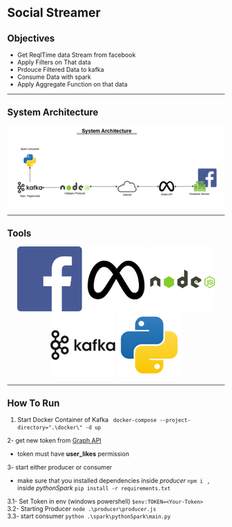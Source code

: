 # Social Streamer

## Objectives

* Get ReqlTime data Stream from facebook
* Apply Filters on That data
* Prdouce Filtered Data to kafka
* Consume Data with spark
* Apply Aggregate Function on that data

---

## System Architecture
<p>
<img src='./SocialStreamer.png' alt='sys arch' >
</p>

---

## Tools

<p style='text-align: center'>
<img src='./icons/facebook-icon-logo-svgrepo-com.svg' alt='facebook logo' width=150>
<img src='./icons/meta-logo-facebook-svgrepo-com.svg' alt='meta facebook logo' width=150>
<img src='./icons/nodejs-logo-svgrepo-com.svg' alt='nodejs logo' width=150>
<img src='./icons/kafka-svgrepo-com.svg' alt='kafka logo' width=150>
<img src='./icons/python-svgrepo-com.svg' alt='python logo' width=150>
</p>

---

## How To Run

1. Start Docker Container of Kafka ` docker-compose --project-directory=".\docker\" -d up`

2- get new token from [Graph API](https://developers.facebook.com/tools/explorer/)

* token must have __user_likes__ permission
  
3- start either producer or consumer

* make sure that you installed dependencies inside *producer* `npm i ` , inside *pythonSpark* `pip install -r requirements.txt`
   
   
3.1- Set Token in env (windows powershell) `$env:TOKEN=<Your-Token>`
<br>
3.2- Starting Producer ` node .\producer\producer.js `
<br>
3.3- start consumer ` python .\spark\pythonSpark\main.py `

